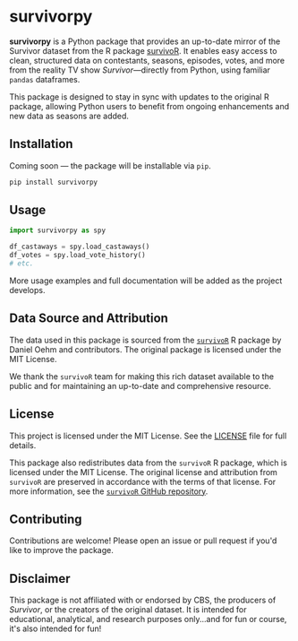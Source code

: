 # survivorpy

**survivorpy** is a Python package that provides an up-to-date mirror of the Survivor dataset from the R package [survivoR](https://github.com/doehm/survivoR). It enables easy access to clean, structured data on contestants, seasons, episodes, votes, and more from the reality TV show *Survivor*—directly from Python, using familiar `pandas` dataframes.

This package is designed to stay in sync with updates to the original R package, allowing Python users to benefit from ongoing enhancements and new data as seasons are added.

## Installation

Coming soon — the package will be installable via `pip`.

```bash
pip install survivorpy
```

## Usage

```python
import survivorpy as spy

df_castaways = spy.load_castaways()
df_votes = spy.load_vote_history()
# etc.
```

More usage examples and full documentation will be added as the project develops.

## Data Source and Attribution

The data used in this package is sourced from the [`survivoR`](https://github.com/doehm/survivoR) R package by Daniel Oehm and contributors. The original package is licensed under the MIT License.

We thank the `survivoR` team for making this rich dataset available to the public and for maintaining an up-to-date and comprehensive resource.

## License

This project is licensed under the MIT License. See the [LICENSE](LICENSE) file for full details.

This package also redistributes data from the `survivoR` R package, which is licensed under the MIT License. The original license and attribution from `survivoR` are preserved in accordance with the terms of that license. For more information, see the [`survivoR` GitHub repository](https://github.com/doehm/survivoR).

## Contributing

Contributions are welcome! Please open an issue or pull request if you'd like to improve the package.

## Disclaimer

This package is not affiliated with or endorsed by CBS, the producers of *Survivor*, or the creators of the original dataset. It is intended for educational, analytical, and research purposes only...and for fun or course, it's also intended for fun!

